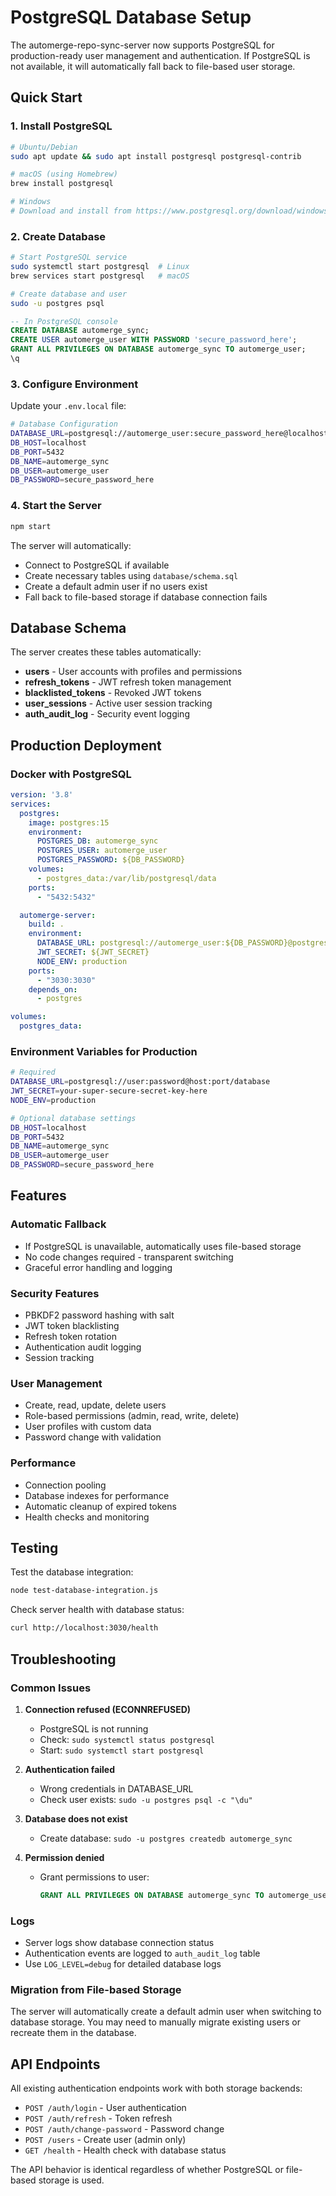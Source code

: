 # PostgreSQL Database Setup

The automerge-repo-sync-server now supports PostgreSQL for production-ready user management and authentication. If PostgreSQL is not available, it will automatically fall back to file-based user storage.

## Quick Start

### 1. Install PostgreSQL
```bash
# Ubuntu/Debian
sudo apt update && sudo apt install postgresql postgresql-contrib

# macOS (using Homebrew)
brew install postgresql

# Windows
# Download and install from https://www.postgresql.org/download/windows/
```

### 2. Create Database
```bash
# Start PostgreSQL service
sudo systemctl start postgresql  # Linux
brew services start postgresql   # macOS

# Create database and user
sudo -u postgres psql
```

```sql
-- In PostgreSQL console
CREATE DATABASE automerge_sync;
CREATE USER automerge_user WITH PASSWORD 'secure_password_here';
GRANT ALL PRIVILEGES ON DATABASE automerge_sync TO automerge_user;
\q
```

### 3. Configure Environment
Update your `.env.local` file:

```bash
# Database Configuration
DATABASE_URL=postgresql://automerge_user:secure_password_here@localhost:5432/automerge_sync
DB_HOST=localhost
DB_PORT=5432
DB_NAME=automerge_sync
DB_USER=automerge_user
DB_PASSWORD=secure_password_here
```

### 4. Start the Server
```bash
npm start
```

The server will automatically:
- Connect to PostgreSQL if available
- Create necessary tables using `database/schema.sql`
- Create a default admin user if no users exist
- Fall back to file-based storage if database connection fails

## Database Schema

The server creates these tables automatically:

- **users** - User accounts with profiles and permissions
- **refresh_tokens** - JWT refresh token management
- **blacklisted_tokens** - Revoked JWT tokens
- **user_sessions** - Active user session tracking
- **auth_audit_log** - Security event logging

## Production Deployment

### Docker with PostgreSQL
```yaml
version: '3.8'
services:
  postgres:
    image: postgres:15
    environment:
      POSTGRES_DB: automerge_sync
      POSTGRES_USER: automerge_user
      POSTGRES_PASSWORD: ${DB_PASSWORD}
    volumes:
      - postgres_data:/var/lib/postgresql/data
    ports:
      - "5432:5432"

  automerge-server:
    build: .
    environment:
      DATABASE_URL: postgresql://automerge_user:${DB_PASSWORD}@postgres:5432/automerge_sync
      JWT_SECRET: ${JWT_SECRET}
      NODE_ENV: production
    ports:
      - "3030:3030"
    depends_on:
      - postgres

volumes:
  postgres_data:
```

### Environment Variables for Production
```bash
# Required
DATABASE_URL=postgresql://user:password@host:port/database
JWT_SECRET=your-super-secure-secret-key-here
NODE_ENV=production

# Optional database settings
DB_HOST=localhost
DB_PORT=5432
DB_NAME=automerge_sync
DB_USER=automerge_user
DB_PASSWORD=secure_password_here
```

## Features

### Automatic Fallback
- If PostgreSQL is unavailable, automatically uses file-based storage
- No code changes required - transparent switching
- Graceful error handling and logging

### Security Features
- PBKDF2 password hashing with salt
- JWT token blacklisting
- Refresh token rotation
- Authentication audit logging
- Session tracking

### User Management
- Create, read, update, delete users
- Role-based permissions (admin, read, write, delete)
- User profiles with custom data
- Password change with validation

### Performance
- Connection pooling
- Database indexes for performance
- Automatic cleanup of expired tokens
- Health checks and monitoring

## Testing

Test the database integration:
```bash
node test-database-integration.js
```

Check server health with database status:
```bash
curl http://localhost:3030/health
```

## Troubleshooting

### Common Issues

1. **Connection refused (ECONNREFUSED)**
   - PostgreSQL is not running
   - Check: `sudo systemctl status postgresql`
   - Start: `sudo systemctl start postgresql`

2. **Authentication failed**
   - Wrong credentials in DATABASE_URL
   - Check user exists: `sudo -u postgres psql -c "\du"`

3. **Database does not exist**
   - Create database: `sudo -u postgres createdb automerge_sync`

4. **Permission denied**
   - Grant permissions to user:
     ```sql
     GRANT ALL PRIVILEGES ON DATABASE automerge_sync TO automerge_user;
     ```

### Logs
- Server logs show database connection status
- Authentication events are logged to `auth_audit_log` table
- Use `LOG_LEVEL=debug` for detailed database logs

### Migration from File-based Storage
The server will automatically create a default admin user when switching to database storage. You may need to manually migrate existing users or recreate them in the database.

## API Endpoints

All existing authentication endpoints work with both storage backends:

- `POST /auth/login` - User authentication
- `POST /auth/refresh` - Token refresh
- `POST /auth/change-password` - Password change
- `POST /users` - Create user (admin only)
- `GET /health` - Health check with database status

The API behavior is identical regardless of whether PostgreSQL or file-based storage is used.
